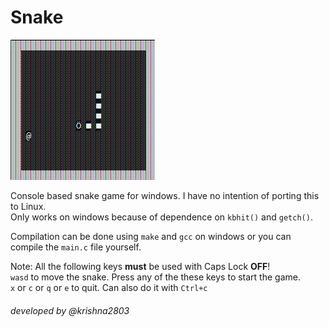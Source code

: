 # Snake
<img src="img/snek.PNG" />

Console based snake game for windows. I have no intention of porting this to Linux.  
Only works on windows because of dependence on `kbhit()` and `getch()`.  

Compilation can be done using `make` and `gcc` on windows or you can compile the `main.c` file yourself.  

Note: All the following keys **must** be used with Caps Lock **OFF**!  
`wasd` to move the snake. Press any of the these keys to start the game.  
`x` or `c` or `q` or `e` to quit. Can also do it with `Ctrl+c`

###### developed by @krishna2803
